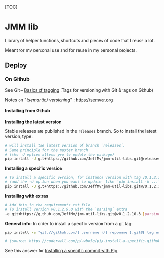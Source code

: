 [TOC]



# JMM lib



Library of helper functions, shortcuts and pieces of code that I reuse a lot.

Meant for my personal use and for reuse in my personal projects.



## Deploy



### On Github

See Git – [Basics of tagging](https://git-scm.com/book/en/v2/Git-Basics-Tagging) (Tags for versioning with Git & tags on Github)

Notes on "*(semantic) versioning*" : https://semver.org



#### Installing from Github

**Installing the latest version**

Stable releases are published in the `releases` branch. So to install the latest version, type:

```bash
# will install the latest version of branch `releases`.
# Same principle for the master branch
# (the -U option allows you to update the package)
pip install -U git+https://github.com/JeffMv/jmm-util-libs.git@releases
```



**Installing a specific version**

```bash
# To install a specific version, for instance version with tag v0.1.2.10.3 just type
# (add the -U option when you want to update, like "pip install -U ...")
pip install -U git+https://github.com/JeffMv/jmm-util-libs.git@v0.1.2.10.3
```



**Installing with extras**

```bash
# Add this in the requirements.txt file
# To install version v0.1.2.9.0 with the `parsing` extra
-e git+https://github.com/JeffMv/jmm-util-libs.git@v0.1.2.10.3 [parsing]
```



**General info**: In order to install a specific version from a git tag:

```bash
pip install -e "git://github.com/{ username }/{ reponame }.git@{ tag name }#egg={ desired egg name }"

# (source: https://coderwall.com/p/-wbo5q/pip-install-a-specific-github-repo-tag-or-branch)
```



See this answer for [Installing a specific commit with Pip](https://stackoverflow.com/a/13754517/4418092)

